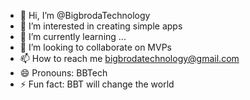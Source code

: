 - 👋 Hi, I’m @BigbrodaTechnology
- 👀 I’m interested in creating simple apps
- 🌱 I’m currently learning ...
- 💞️ I’m looking to collaborate on MVPs
- 📫 How to reach me bigbrodatechnology@gmail.com
- 😄 Pronouns: BBTech
- ⚡ Fun fact: BBT will change the world

<!---
BigbrodaTechnology/BigbrodaTechnology is a ✨ special ✨ repository because its `README.md` (this file) appears on your GitHub profile.
You can click the Preview link to take a look at your changes.
--->
